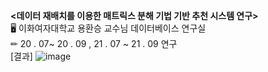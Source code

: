 **<데이터 재배치를 이용한 매트릭스 분해 기법 기반 추천 시스템 연구>**  
🖥 이화여자대학교 용환승 교수님 데이터베이스 연구실  
✏ 20 . 07~ 20 . 09  ,  21 . 07 ~ 21 . 09 연구  
[결과]
![image](https://user-images.githubusercontent.com/52442878/127146192-ce4d9b59-d501-494b-b7d1-28e95a74b26f.png)
